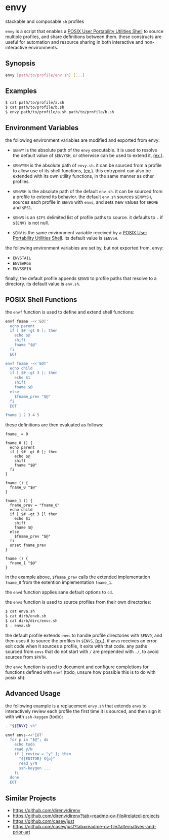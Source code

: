 # envy
stackable and composable `sh` profiles

`envy` is a script that enables a [POSIX User Portability Utilities Shell](https://pubs.opengroup.org/onlinepubs/9799919799/utilities/sh.html) to source multiple profiles, and share definitions between them.
these constructs are useful for automation and resource sharing in both interactive and non-interactive environments.

## Synopsis

```sh
envy [path/to/profile/env.sh] [...]
```

## Examples

```sh
$ cat path/to/profile/a.sh
$ cat path/to/profile/b.sh
$ envy path/to/profile/a.sh path/to/profile/b.sh
```

## Environment Variables

the following environment variables are modified and exported from envy:

* `$ENVY` is the absolute path of the `envy` executable. it is used to resolve the default value of `$ENVYSH`, or otherwise can be used to extend it, [(ex.)](#advanced).

* `$ENVYSH` is the absolute path of `envy.sh`. it can be sourced from a profile to allow use of its shell functions, [(ex.)](https://github.com/MayCXC/envy/blob/master/env.sh).
this entrypoint can also be extended with its own utility functions, in the same manner as other profiles.

* `$ENVSH` is the absolute path of the default `env.sh`. it can be sourced from a profile to extend its behavior. the default `env.sh` sources `$ENVYSH`, sources each profile in `$ENVS` with `envs`, and sets new values for `$HOME` and `$PS1`.

* `$ENVS` is an `$IFS` delimited list of profile paths to source. it defaults to `.` if `${ENV}` is not null.

* `$ENV` is the same environment variable received by a [POSIX User Portability Utilities Shell](https://pubs.opengroup.org/onlinepubs/9799919799/utilities/sh.html). its default value is `$ENVSH`.

the following environment variables are set by, but not exported from, envy:

* `ENVSTAIL`
* `ENVSARGS`
* `ENVSSPIN`

finally, the default profile appends `$ENVD` to profile paths that resolve to a directory. its default value is `env.sh`.

## POSIX Shell Functions

the `envf` function is used to define and extend shell functions:

```sh
envf fname -<<'EOT'
  echo parent
  if [ $# -gt 0 ]; then
    echo $@
    shift
    fname "$@"
  fi
  EOT

envf fname -<<'EOT'
  echo child
  if [ $# -gt 3 ]; then
    echo $1
    shift
    fname $@
  else
    $fname_prev "$@"
  fi
  EOT

fname 1 2 3 4 5
```

these definitions are then evaluated as follows:

```
fname_ = 0

fname_0 () {
  echo parent
  if [ $# -gt 0 ]; then
    echo $@
    shift
    fname "$@"
  fi
}

fname () {
  fname_0 "$@"
}

fname_1 () {
  fname_prev = "fname_0"
  echo child
  if [ $# -gt 3 ]l then
    echo $1
    shift
    fname $@
  else
    $fname_prev "$@"
  fi
  unset fname_prev
}

fname () {
  fname_1 "$@"
}
```

in the example above, `$fname_prev` calls the extended implementation `fname_0` from the extention implementation `fname_1`.

the `envd` function applies sane default options to `cd`.

the `envs` function is used to source profiles from their own directories:

```sh
$ cat enva.sh
$ cat dirb/envb.sh
$ cat dirb/dirc/envc.sh
$ . enva.sh

```

the default profile extends `envs` to handle profile directories with `$ENVD`, and then uses it to source the profiles in `$ENVS`, [(ex.)](https://github.com/MayCXC/envy/blob/master/env.sh).
if `envs` receives an error exit code when it sources a profile, it exits with that code.
any paths sourced from `envs` that do not start with `/` are prepended with `./`, to avoid sources from `$PATH`.

the `envc` function is used to document and configure completions for functions defined with `envf` (todo, unsure how possible this is to do with posix sh):

## Advanced Usage

the following example is a replacement `envy.sh` that extends `envs` to interactively review each profile the first time it is sourced, and then sign it with with `ssh-keygen` (todo):

```sh
. "${ENVY}.sh"

envf envs-<<'EOT'
  for p in "$@"; do
    echo todo
    read y/N
    if [ review = "y" ]; then
      "${EDITOR} ${p}"
      read y/N
      ssh-keygen ...
    fi
  done
  EOT
```

## Similar Projects

- https://github.com/direnv/direnv
- https://github.com/direnv/direnv?tab=readme-ov-file#related-projects
- https://github.com/casey/just
- https://github.com/casey/just?tab=readme-ov-file#alternatives-and-prior-art
